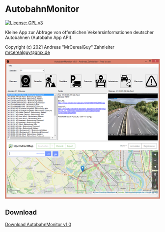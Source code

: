 # AutobahnMonitor

[![License: GPL v3](https://img.shields.io/badge/License-GPL%20v3-blue.svg)](https://www.gnu.org/licenses/gpl-3.0)

Kleine App zur Abfrage von öffentlichen Vekehrsinformationen deutscher Autobahnen (Autobahn App API).

Copyright (c) 2021 Andreas "MrCerealGuy" Zahnleiter <mrcerealguy@gmx.de>

<img src="screenshot.png" alt="AutobahnMonitor">

## Download

[Download AutobahnMonitor v1.0](https://github.com/MrCerealGuy/AutobahnMonitor/releases/download/v1.0/AutobahnMonitor_v1.0.zip)